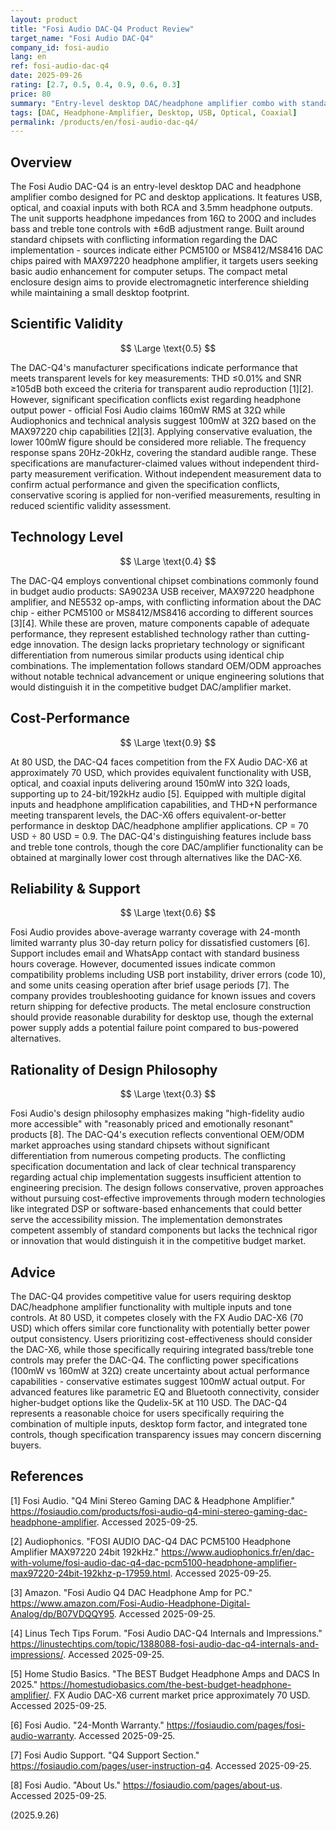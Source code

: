 ```yaml
---
layout: product
title: "Fosi Audio DAC-Q4 Product Review"
target_name: "Fosi Audio DAC-Q4"
company_id: fosi-audio
lang: en
ref: fosi-audio-dac-q4
date: 2025-09-26
rating: [2.7, 0.5, 0.4, 0.9, 0.6, 0.3]
price: 80
summary: "Entry-level desktop DAC/headphone amplifier combo with standard features and competitive market positioning"
tags: [DAC, Headphone-Amplifier, Desktop, USB, Optical, Coaxial]
permalink: /products/en/fosi-audio-dac-q4/
---
```


## Overview

The Fosi Audio DAC-Q4 is an entry-level desktop DAC and headphone amplifier combo designed for PC and desktop applications. It features USB, optical, and coaxial inputs with both RCA and 3.5mm headphone outputs. The unit supports headphone impedances from 16Ω to 200Ω and includes bass and treble tone controls with ±6dB adjustment range. Built around standard chipsets with conflicting information regarding the DAC implementation - sources indicate either PCM5100 or MS8412/MS8416 DAC chips paired with MAX97220 headphone amplifier, it targets users seeking basic audio enhancement for computer setups. The compact metal enclosure design aims to provide electromagnetic interference shielding while maintaining a small desktop footprint.

## Scientific Validity

$$ \Large \text{0.5} $$

The DAC-Q4's manufacturer specifications indicate performance that meets transparent levels for key measurements: THD ≤0.01% and SNR ≥105dB both exceed the criteria for transparent audio reproduction [1][2]. However, significant specification conflicts exist regarding headphone output power - official Fosi Audio claims 160mW RMS at 32Ω while Audiophonics and technical analysis suggest 100mW at 32Ω based on the MAX97220 chip capabilities [2][3]. Applying conservative evaluation, the lower 100mW figure should be considered more reliable. The frequency response spans 20Hz-20kHz, covering the standard audible range. These specifications are manufacturer-claimed values without independent third-party measurement verification. Without independent measurement data to confirm actual performance and given the specification conflicts, conservative scoring is applied for non-verified measurements, resulting in reduced scientific validity assessment.

## Technology Level

$$ \Large \text{0.4} $$

The DAC-Q4 employs conventional chipset combinations commonly found in budget audio products: SA9023A USB receiver, MAX97220 headphone amplifier, and NE5532 op-amps, with conflicting information about the DAC chip - either PCM5100 or MS8412/MS8416 according to different sources [3][4]. While these are proven, mature components capable of adequate performance, they represent established technology rather than cutting-edge innovation. The design lacks proprietary technology or significant differentiation from numerous similar products using identical chip combinations. The implementation follows standard OEM/ODM approaches without notable technical advancement or unique engineering solutions that would distinguish it in the competitive budget DAC/amplifier market.

## Cost-Performance

$$ \Large \text{0.9} $$

At 80 USD, the DAC-Q4 faces competition from the FX Audio DAC-X6 at approximately 70 USD, which provides equivalent functionality with USB, optical, and coaxial inputs delivering around 150mW into 32Ω loads, supporting up to 24-bit/192kHz audio [5]. Equipped with multiple digital inputs and headphone amplification capabilities, and THD+N performance meeting transparent levels, the DAC-X6 offers equivalent-or-better performance in desktop DAC/headphone amplifier applications. CP = 70 USD ÷ 80 USD = 0.9. The DAC-Q4's distinguishing features include bass and treble tone controls, though the core DAC/amplifier functionality can be obtained at marginally lower cost through alternatives like the DAC-X6.

## Reliability & Support

$$ \Large \text{0.6} $$

Fosi Audio provides above-average warranty coverage with 24-month limited warranty plus 30-day return policy for dissatisfied customers [6]. Support includes email and WhatsApp contact with standard business hours coverage. However, documented issues indicate common compatibility problems including USB port instability, driver errors (code 10), and some units ceasing operation after brief usage periods [7]. The company provides troubleshooting guidance for known issues and covers return shipping for defective products. The metal enclosure construction should provide reasonable durability for desktop use, though the external power supply adds a potential failure point compared to bus-powered alternatives.

## Rationality of Design Philosophy

$$ \Large \text{0.3} $$

Fosi Audio's design philosophy emphasizes making "high-fidelity audio more accessible" with "reasonably priced and emotionally resonant" products [8]. The DAC-Q4's execution reflects conventional OEM/ODM market approaches using standard chipsets without significant differentiation from numerous competing products. The conflicting specification documentation and lack of clear technical transparency regarding actual chip implementation suggests insufficient attention to engineering precision. The design follows conservative, proven approaches without pursuing cost-effective improvements through modern technologies like integrated DSP or software-based enhancements that could better serve the accessibility mission. The implementation demonstrates competent assembly of standard components but lacks the technical rigor or innovation that would distinguish it in the competitive budget market.

## Advice

The DAC-Q4 provides competitive value for users requiring desktop DAC/headphone amplifier functionality with multiple inputs and tone controls. At 80 USD, it competes closely with the FX Audio DAC-X6 (70 USD) which offers similar core functionality with potentially better power output consistency. Users prioritizing cost-effectiveness should consider the DAC-X6, while those specifically requiring integrated bass/treble tone controls may prefer the DAC-Q4. The conflicting power specifications (100mW vs 160mW at 32Ω) create uncertainty about actual performance capabilities - conservative estimates suggest 100mW actual output. For advanced features like parametric EQ and Bluetooth connectivity, consider higher-budget options like the Qudelix-5K at 110 USD. The DAC-Q4 represents a reasonable choice for users specifically requiring the combination of multiple inputs, desktop form factor, and integrated tone controls, though specification transparency issues may concern discerning buyers.

## References

[1] Fosi Audio. "Q4 Mini Stereo Gaming DAC & Headphone Amplifier." https://fosiaudio.com/products/fosi-audio-q4-mini-stereo-gaming-dac-headphone-amplifier. Accessed 2025-09-25.

[2] Audiophonics. "FOSI AUDIO DAC-Q4 DAC PCM5100 Headphone Amplifier MAX97220 24bit 192kHz." https://www.audiophonics.fr/en/dac-with-volume/fosi-audio-dac-q4-dac-pcm5100-headphone-amplifier-max97220-24bit-192khz-p-17959.html. Accessed 2025-09-25.

[3] Amazon. "Fosi Audio Q4 DAC Headphone Amp for PC." https://www.amazon.com/Fosi-Audio-Headphone-Digital-Analog/dp/B07VDQQY95. Accessed 2025-09-25.

[4] Linus Tech Tips Forum. "Fosi Audio DAC-Q4 Internals and Impressions." https://linustechtips.com/topic/1388088-fosi-audio-dac-q4-internals-and-impressions/. Accessed 2025-09-25.

[5] Home Studio Basics. "The BEST Budget Headphone Amps and DACS In 2025." https://homestudiobasics.com/the-best-budget-headphone-amplifier/. FX Audio DAC-X6 current market price approximately 70 USD. Accessed 2025-09-25.

[6] Fosi Audio. "24-Month Warranty." https://fosiaudio.com/pages/fosi-audio-warranty. Accessed 2025-09-25.

[7] Fosi Audio Support. "Q4 Support Section." https://fosiaudio.com/pages/user-instruction-q4. Accessed 2025-09-25.

[8] Fosi Audio. "About Us." https://fosiaudio.com/pages/about-us. Accessed 2025-09-25.

(2025.9.26)